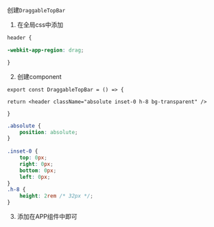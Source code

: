 创建`DraggableTopBar`

1. 在全局css中添加
```css
header {

-webkit-app-region: drag;

}
```
2. 创建component
```tsx
export const DraggableTopBar = () => {

return <header className="absolute inset-0 h-8 bg-transparent" />

}
```

```css
.absolute {  
	position: absolute;  
}
  
.inset-0 {  
	top: 0px;  
	right: 0px;  
	bottom: 0px;  
	left: 0px;  
}
.h-8 {  
	height: 2rem /* 32px */;  
}
```

3. 添加在APP组件中即可